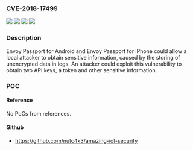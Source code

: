 ### [CVE-2018-17499](https://cve.mitre.org/cgi-bin/cvename.cgi?name=CVE-2018-17499)
![](https://img.shields.io/static/v1?label=Product&message=Envoy%20Passport%20for%20Android&color=blue)
![](https://img.shields.io/static/v1?label=Product&message=Envoy%20Passport%20for%20iPhone&color=blue)
![](https://img.shields.io/static/v1?label=Version&message=n%2Fa&color=blue)
![](https://img.shields.io/static/v1?label=Vulnerability&message=Obtain%20Information&color=brighgreen)

### Description

Envoy Passport for Android and Envoy Passport for iPhone could allow a local attacker to obtain sensitive information, caused by the storing of unencrypted data in logs. An attacker could exploit this vulnerability to obtain two API keys, a token and other sensitive information.

### POC

#### Reference
No PoCs from references.

#### Github
- https://github.com/nutc4k3/amazing-iot-security

